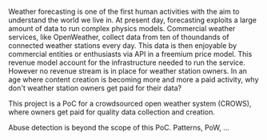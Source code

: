 Weather forecasting is one of the first human activities with the aim to understand the world we live in. At present day, forecasting exploits a large amount of data to run complex physics models.
Commercial weather services, like OpenWeather, collect data from ten of thoundands of connected weather stations every day. This data is then enjoyable by commercial entities or enthusiasts via API in a freemium price model. This revenue model account for the infrastructure needed to run the service. However no revenue stream is in place for weather station owners.
In an age where content creation is becoming more and more a paid activity, why don't weather station owners get paid for their data?

This project is a PoC for a crowdsourced open weather system (CROWS), where owners get paid for quality data collection and creation.



Abuse detection is beyond the scope of this PoC. Patterns, PoW, ...

